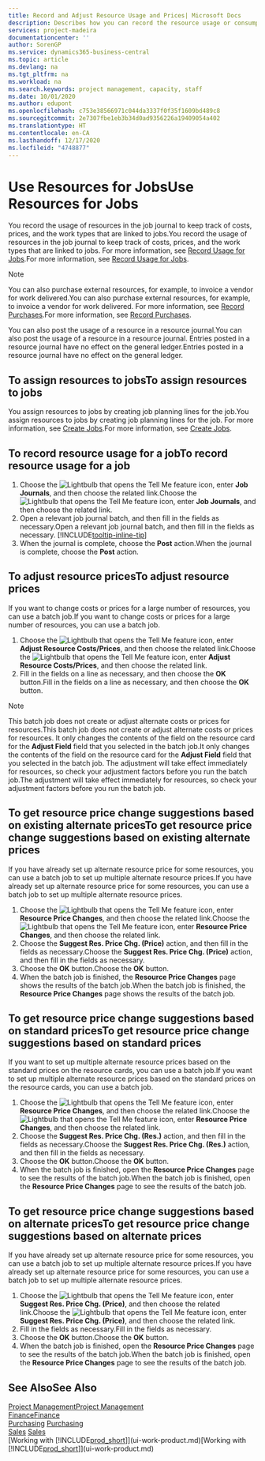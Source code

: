 ```yaml
---
title: Record and Adjust Resource Usage and Prices| Microsoft Docs
description: Describes how you can record the resource usage or consumption associated with a job, to keep track and manage costs, prices, and work types.
services: project-madeira
documentationcenter: ''
author: SorenGP
ms.service: dynamics365-business-central
ms.topic: article
ms.devlang: na
ms.tgt_pltfrm: na
ms.workload: na
ms.search.keywords: project management, capacity, staff
ms.date: 10/01/2020
ms.author: edupont
ms.openlocfilehash: c753e38566971c044da3337f0f35f1609bd489c8
ms.sourcegitcommit: 2e7307fbe1eb3b34d0ad9356226a19409054a402
ms.translationtype: HT
ms.contentlocale: en-CA
ms.lasthandoff: 12/17/2020
ms.locfileid: "4748877"
---
```

# <a name="use-resources-for-jobs"></a><span data-ttu-id="d3cd4-103">Use Resources for Jobs</span><span class="sxs-lookup"><span data-stu-id="d3cd4-103">Use Resources for Jobs</span></span>
<span data-ttu-id="d3cd4-104">You record the usage of resources in the job journal to keep track of costs, prices, and the work types that are linked to jobs.</span><span class="sxs-lookup"><span data-stu-id="d3cd4-104">You record the usage of resources in the job journal to keep track of costs, prices, and the work types that are linked to jobs.</span></span> <span data-ttu-id="d3cd4-105">For more information, see [Record Usage for Jobs](projects-how-record-job-usage.md).</span><span class="sxs-lookup"><span data-stu-id="d3cd4-105">For more information, see [Record Usage for Jobs](projects-how-record-job-usage.md).</span></span>

> [!NOTE]
> <span data-ttu-id="d3cd4-106">You can also purchase external resources, for example, to invoice a vendor for work delivered.</span><span class="sxs-lookup"><span data-stu-id="d3cd4-106">You can also purchase external resources, for example, to invoice a vendor for work delivered.</span></span> <span data-ttu-id="d3cd4-107">For more information, see [Record Purchases](purchasing-how-record-purchases.md).</span><span class="sxs-lookup"><span data-stu-id="d3cd4-107">For more information, see [Record Purchases](purchasing-how-record-purchases.md).</span></span>

<span data-ttu-id="d3cd4-108">You can also post the usage of a resource in a resource journal.</span><span class="sxs-lookup"><span data-stu-id="d3cd4-108">You can also post the usage of a resource in a resource journal.</span></span> <span data-ttu-id="d3cd4-109">Entries posted in a resource journal have no effect on the general ledger.</span><span class="sxs-lookup"><span data-stu-id="d3cd4-109">Entries posted in a resource journal have no effect on the general ledger.</span></span>

## <a name="to-assign-resources-to-jobs"></a><span data-ttu-id="d3cd4-110">To assign resources to jobs</span><span class="sxs-lookup"><span data-stu-id="d3cd4-110">To assign resources to jobs</span></span>
<span data-ttu-id="d3cd4-111">You assign resources to jobs by creating job planning lines for the job.</span><span class="sxs-lookup"><span data-stu-id="d3cd4-111">You assign resources to jobs by creating job planning lines for the job.</span></span> <span data-ttu-id="d3cd4-112">For more information, see [Create Jobs](projects-how-create-jobs.md).</span><span class="sxs-lookup"><span data-stu-id="d3cd4-112">For more information, see [Create Jobs](projects-how-create-jobs.md).</span></span>

## <a name="to-record-resource-usage-for-a-job"></a><span data-ttu-id="d3cd4-113">To record resource usage for a job</span><span class="sxs-lookup"><span data-stu-id="d3cd4-113">To record resource usage for a job</span></span>
1. <span data-ttu-id="d3cd4-114">Choose the ![Lightbulb that opens the Tell Me feature](media/ui-search/search_small.png "Tell me what you want to do") icon, enter **Job Journals**, and then choose the related link.</span><span class="sxs-lookup"><span data-stu-id="d3cd4-114">Choose the ![Lightbulb that opens the Tell Me feature](media/ui-search/search_small.png "Tell me what you want to do") icon, enter **Job Journals**, and then choose the related link.</span></span>
2. <span data-ttu-id="d3cd4-115">Open a relevant job journal batch, and then fill in the fields as necessary.</span><span class="sxs-lookup"><span data-stu-id="d3cd4-115">Open a relevant job journal batch, and then fill in the fields as necessary.</span></span> [!INCLUDE[tooltip-inline-tip](includes/tooltip-inline-tip_md.md)]
3. <span data-ttu-id="d3cd4-116">When the journal is complete, choose the **Post** action.</span><span class="sxs-lookup"><span data-stu-id="d3cd4-116">When the journal is complete, choose the **Post** action.</span></span>

## <a name="to-adjust-resource-prices"></a><span data-ttu-id="d3cd4-117">To adjust resource prices</span><span class="sxs-lookup"><span data-stu-id="d3cd4-117">To adjust resource prices</span></span>
<span data-ttu-id="d3cd4-118">If you want to change costs or prices for a large number of resources, you can use a batch job.</span><span class="sxs-lookup"><span data-stu-id="d3cd4-118">If you want to change costs or prices for a large number of resources, you can use a batch job.</span></span>  

1. <span data-ttu-id="d3cd4-119">Choose the ![Lightbulb that opens the Tell Me feature](media/ui-search/search_small.png "Tell me what you want to do") icon, enter **Adjust Resource Costs/Prices**, and then choose the related link.</span><span class="sxs-lookup"><span data-stu-id="d3cd4-119">Choose the ![Lightbulb that opens the Tell Me feature](media/ui-search/search_small.png "Tell me what you want to do") icon, enter **Adjust Resource Costs/Prices**, and then choose the related link.</span></span>
2. <span data-ttu-id="d3cd4-120">Fill in the fields on a line as necessary, and then choose the **OK** button.</span><span class="sxs-lookup"><span data-stu-id="d3cd4-120">Fill in the fields on a line as necessary, and then choose the **OK** button.</span></span>

> [!NOTE]  
>   <span data-ttu-id="d3cd4-121">This batch job does not create or adjust alternate costs or prices for resources.</span><span class="sxs-lookup"><span data-stu-id="d3cd4-121">This batch job does not create or adjust alternate costs or prices for resources.</span></span> <span data-ttu-id="d3cd4-122">It only changes the contents of the field on the resource card for the **Adjust Field** field that you selected in the batch job.</span><span class="sxs-lookup"><span data-stu-id="d3cd4-122">It only changes the contents of the field on the resource card for the **Adjust Field** field that you selected in the batch job.</span></span> <span data-ttu-id="d3cd4-123">The adjustment will take effect immediately for resources, so check your adjustment factors before you run the batch job.</span><span class="sxs-lookup"><span data-stu-id="d3cd4-123">The adjustment will take effect immediately for resources, so check your adjustment factors before you run the batch job.</span></span>

## <a name="to-get-resource-price-change-suggestions-based-on-existing-alternate-prices"></a><span data-ttu-id="d3cd4-124">To get resource price change suggestions based on existing alternate prices</span><span class="sxs-lookup"><span data-stu-id="d3cd4-124">To get resource price change suggestions based on existing alternate prices</span></span>
<span data-ttu-id="d3cd4-125">If you have already set up alternate resource price for some resources, you can use a batch job to set up multiple alternate resource prices.</span><span class="sxs-lookup"><span data-stu-id="d3cd4-125">If you have already set up alternate resource price for some resources, you can use a batch job to set up multiple alternate resource prices.</span></span>

1. <span data-ttu-id="d3cd4-126">Choose the ![Lightbulb that opens the Tell Me feature](media/ui-search/search_small.png "Tell me what you want to do") icon, enter **Resource Price Changes**, and then choose the related link.</span><span class="sxs-lookup"><span data-stu-id="d3cd4-126">Choose the ![Lightbulb that opens the Tell Me feature](media/ui-search/search_small.png "Tell me what you want to do") icon, enter **Resource Price Changes**, and then choose the related link.</span></span>
2. <span data-ttu-id="d3cd4-127">Choose the **Suggest Res. Price Chg. (Price)** action, and then fill in the fields as necessary.</span><span class="sxs-lookup"><span data-stu-id="d3cd4-127">Choose the **Suggest Res. Price Chg. (Price)** action, and then fill in the fields as necessary.</span></span>
3. <span data-ttu-id="d3cd4-128">Choose the **OK** button.</span><span class="sxs-lookup"><span data-stu-id="d3cd4-128">Choose the **OK** button.</span></span>  
4. <span data-ttu-id="d3cd4-129">When the batch job is finished, the **Resource Price Changes** page shows the results of the batch job.</span><span class="sxs-lookup"><span data-stu-id="d3cd4-129">When the batch job is finished, the **Resource Price Changes** page shows the results of the batch job.</span></span>

## <a name="to-get-resource-price-change-suggestions-based-on-standard-prices"></a><span data-ttu-id="d3cd4-130">To get resource price change suggestions based on standard prices</span><span class="sxs-lookup"><span data-stu-id="d3cd4-130">To get resource price change suggestions based on standard prices</span></span>
<span data-ttu-id="d3cd4-131">If you want to set up multiple alternate resource prices based on the standard prices on the resource cards, you can use a batch job.</span><span class="sxs-lookup"><span data-stu-id="d3cd4-131">If you want to set up multiple alternate resource prices based on the standard prices on the resource cards, you can use a batch job.</span></span>  

1. <span data-ttu-id="d3cd4-132">Choose the ![Lightbulb that opens the Tell Me feature](media/ui-search/search_small.png "Tell me what you want to do") icon, enter **Resource Price Changes**, and then choose the related link.</span><span class="sxs-lookup"><span data-stu-id="d3cd4-132">Choose the ![Lightbulb that opens the Tell Me feature](media/ui-search/search_small.png "Tell me what you want to do") icon, enter **Resource Price Changes**, and then choose the related link.</span></span>
2. <span data-ttu-id="d3cd4-133">Choose the **Suggest Res. Price Chg. (Res.)** action, and then fill in the fields as necessary.</span><span class="sxs-lookup"><span data-stu-id="d3cd4-133">Choose the **Suggest Res. Price Chg. (Res.)** action, and then fill in the fields as necessary.</span></span>  
3. <span data-ttu-id="d3cd4-134">Choose the **OK** button.</span><span class="sxs-lookup"><span data-stu-id="d3cd4-134">Choose the **OK** button.</span></span>  
4. <span data-ttu-id="d3cd4-135">When the batch job is finished, open the **Resource Price Changes** page to see the results of the batch job.</span><span class="sxs-lookup"><span data-stu-id="d3cd4-135">When the batch job is finished, open the **Resource Price Changes** page to see the results of the batch job.</span></span>

## <a name="to-get-resource-price-change-suggestions-based-on-alternate-prices"></a><span data-ttu-id="d3cd4-136">To get resource price change suggestions based on alternate prices</span><span class="sxs-lookup"><span data-stu-id="d3cd4-136">To get resource price change suggestions based on alternate prices</span></span>
<span data-ttu-id="d3cd4-137">If you have already set up alternate resource price for some resources, you can use a batch job to set up multiple alternate resource prices.</span><span class="sxs-lookup"><span data-stu-id="d3cd4-137">If you have already set up alternate resource price for some resources, you can use a batch job to set up multiple alternate resource prices.</span></span>

1. <span data-ttu-id="d3cd4-138">Choose the ![Lightbulb that opens the Tell Me feature](media/ui-search/search_small.png "Tell me what you want to do") icon, enter **Suggest Res. Price Chg. (Price)**, and then choose the related link.</span><span class="sxs-lookup"><span data-stu-id="d3cd4-138">Choose the ![Lightbulb that opens the Tell Me feature](media/ui-search/search_small.png "Tell me what you want to do") icon, enter **Suggest Res. Price Chg. (Price)**, and then choose the related link.</span></span>  
2. <span data-ttu-id="d3cd4-139">Fill in the fields as necessary.</span><span class="sxs-lookup"><span data-stu-id="d3cd4-139">Fill in the fields as necessary.</span></span>
3. <span data-ttu-id="d3cd4-140">Choose the **OK** button.</span><span class="sxs-lookup"><span data-stu-id="d3cd4-140">Choose the **OK** button.</span></span>  
4. <span data-ttu-id="d3cd4-141">When the batch job is finished, open the **Resource Price Changes** page to see the results of the batch job.</span><span class="sxs-lookup"><span data-stu-id="d3cd4-141">When the batch job is finished, open the **Resource Price Changes** page to see the results of the batch job.</span></span>

## <a name="see-also"></a><span data-ttu-id="d3cd4-142">See Also</span><span class="sxs-lookup"><span data-stu-id="d3cd4-142">See Also</span></span>
[<span data-ttu-id="d3cd4-143">Project Management</span><span class="sxs-lookup"><span data-stu-id="d3cd4-143">Project Management</span></span>](projects-manage-projects.md)  
[<span data-ttu-id="d3cd4-144">Finance</span><span class="sxs-lookup"><span data-stu-id="d3cd4-144">Finance</span></span>](finance.md)  
<span data-ttu-id="d3cd4-145">[Purchasing](purchasing-manage-purchasing.md)       </span><span class="sxs-lookup"><span data-stu-id="d3cd4-145">[Purchasing](purchasing-manage-purchasing.md)       </span></span>  
<span data-ttu-id="d3cd4-146">[Sales](sales-manage-sales.md)   </span><span class="sxs-lookup"><span data-stu-id="d3cd4-146">[Sales](sales-manage-sales.md)   </span></span>  
<span data-ttu-id="d3cd4-147">[Working with [!INCLUDE[prod_short](includes/prod_short.md)]](ui-work-product.md)</span><span class="sxs-lookup"><span data-stu-id="d3cd4-147">[Working with [!INCLUDE[prod_short](includes/prod_short.md)]](ui-work-product.md)</span></span>  
